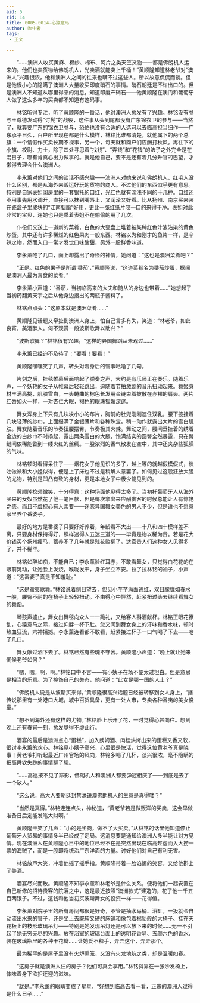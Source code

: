 ```yaml
---
aid: 5
zid: 14
title: 0005.0014-心猿意马
author: 吹牛者
tags: 
 - 正文

---
```




　　“……澳洲人收买黄麻、棉纱、棉布、阿片之类天竺货物——都是佛朗机人运来的。他们也卖货物给佛朗机人，光卖酒就能卖上千桶！”黄顺隆知道林老爷对“澳洲人”兴趣很浓，他和澳洲人之间的往来也瞒不过这些人。所以故意侃侃而谈。但是他很小心的隐瞒了澳洲人大量收买印度硝石的事情。硝石朝廷是不许出口的。但是澳洲人不知道从哪里得来的消息，知道印度产硝石——他黄顺隆在澳门和葡萄牙人做了这么多年的买卖都不知道有这码事。

　　林铭听得专注，听了黄顺隆的一番话，他对澳洲人愈发有了兴趣。林铭没有参与王尊德发动得“讨髡”的战役，这件事从头到尾都没有广东锦衣卫的参与——当然了，就算要广东的锦衣卫参与，恐怕也没有合适的人选可以去临高担当细作——广东承平日久，百户所里现在都是什么模样，林铭比谁都清楚，就他属下的两个总旗：一个请假作买卖长期不视事，另一个，每天就和商户们应酬打秋风。再往下的小旗、校尉、力士，除了四处寻思着“找钱”、“弄钱”和“花钱”的法子之外完全是在混日子，哪有肯真心出力做事的。就是他自己，要不是还有着几分升官的巴望，才懒得去理会什么澳洲人。

　　李永薰对他们之间的谈话不感兴趣——澳洲人对她来说和佛朗机人、红毛人没什么区别，都是从海外来贩运好玩的货物的商人。不过他们的东西似乎更有意思。特别是自家表姐闺房里的一套银托的口红，光红色就有深浅不同的十几种。口红还不用事先用水调开，直接可以抹到嘴唇上，又润泽又好看。比从扬州、南京买来装在瓷盒子里成块的“江南胭脂”好用，更比一张红纸片咬一口的来得干净。表姐对此非常的宝贝，连她也只是乘着表姐不在偷偷的用了几次。

　　仆役们又送上一道新的菜肴，白色的大瓷盘上堆着被某种红色汁液沾染的黄色炒蛋。其中还有许多稀烂的红色果肉一般东西。林铭以为和刚才的鱼片一样，是辛辣之物，然而入口一常才发觉口味酸甜，另外一股鲜香味道。

　　李永薰吃了几口，面上却露出了奇怪的神情，她问道：“这也是澳洲菜肴吧？”

　　“正是。红色的果子是所谓‘番茄’，”黄顺隆说，“这道菜肴名为番茄炒蛋，据闻是澳洲人最为喜食的菜肴。”

　　李永薰小声道：“番茄，当初临高来的大夫和随从的身边也带着……”她想起了当初药翻黄天宇之后从他身边搜出的两瓶子酱料了。

　　林铭点点头：“这原本就是澳洲菜肴……”

　　黄顺隆见话题又牵扯到澳洲人身上，怕自己言多有失，笑道：“林老爷，如此良宵，美酒醉人。何不观赏一段波斯歌舞以助兴？”

　　“波斯歌舞？”林铭很有兴趣，“这样的异国舞蹈从未观过……”

　　李永薰已经迫不及待了：“要看！要看！”

　　黄顺隆嘿嘿笑了几声，转头对着身后的管事咕噜了几句。

　　片刻之后，挂毯帷幕后面响起了弹奏之声，大约是有乐师正在奏乐。随着乐声，一个妖艳的女子从帷幕后轻轻跳出，追随着节拍激剧的音乐扭动起来。舞姬身材丰满高挑，肌肤雪白，一头蜷曲的棕色长发用金链束着披散在赤裸的肩头。两片红唇如火一样，一对杏仁大眼，褐色的眼珠狐媚深邃。

　　舞女浑身上下只有几块块小小的布片，胸前的肚兜刚刚遮住双乳，腰下披挂着几块轻薄的纱巾，上面缀满了金银薄片和各种珠宝。稍一动作就露出大片的雪白肌肤。舞女随着音乐的节奏扭腰摆臀，节奏极其火辣。舞动之间，腰间垂挂着的绣着金边的白纱巾不时扬起，露出两条雪白的大腿，饱满结实的圆臀全然暴露，只在臀缝间依稀能瞥到一缕火红的丝绸。一股浓烈的香气散发在空中，其中还夹杂些狐臊的气味。

　　林铭顿时看得呆住了——烟花女子他见识的多了，越上等的就越假模假式，谈吐做派和大小姐似得，便是上了床也不过是稍解人意罢了。如何见过这般狂放大胆的尤物，特别是凹凸有致的身材，更是本地女子中极少能见到的。

　　黄顺隆捻须微笑，十分得意：这种场面他见得太多了。当初托葡萄牙人从海外买来的女奴虽然花了他一笔巨款，但是每次拿出来应酬贵客的时候总能让人有惊艳之感。而且不虞担心有人索要——迷恋异国舞女美色的男人不少，但是谁也不愿意家里养个番婆子。

　　最好的地方是番婆子只要好好养着，年龄看不大出——十八和四十模样差不离，只要身材保持得好，照样迷得人五迷三道的——毕竟是物以稀为贵。若是花大价钱买个扬州瘦马，蓄养不了几年就是残花败柳了。达官贵人们这种女人见得多了，并不稀罕。

　　林铭如醉如痴，不能自已；李永薰脸红耳赤，不敢看舞女，只觉得白花花的在眼前晃动，让她脸上发烧，喉咙发干，身子坐立不安。拉了拉林铭的袖子，小声道：“这番婆子真是不知羞耻。”

　　“这是蛮夷歌舞。”林铭说着侧目望去，但见小芊芊满面通红，双目朦胧如春水一般，腰臀不耐的在椅子上轻轻扭动。不由得心中怦然，赶紧扭过头去继续看舞女的舞蹈。

　　琴鼓声遽止，舞女出舞毯向众人一一跪礼，又给客人斟酒献杯。林铭正眼花撩乱，心猿意马之际，接过仰脖一杯下肚。忽又闻到舞女身上的汗味和香水味，顿时热血狂流，六神摇撼。李永薰连看都不敢看，赶紧接过杯子一口气喝了下去——呛了几口。

　　舞女献过酒下去了。林铭已然有些魂不守舍。黄顺隆小声道：“晚上就让她来伺候老爷如何？”

　　“嗯，嗯，啊，啊。”林铭口中不言——有小姨子在场不便太过坦白。但是意思是相当的乐意。为了掩饰自己的失态，他问道：“此女是哪一国的人士？”

　　“佛朗机人说是从波斯买来得。”黄顺隆很高兴话题已经被转移到女人身上，“据传说那里有一处港口大城，城中百货具备，更有一处人市，专卖各种番夷的美女俊童。”

　　“想不到海外还有这样的尤物。”林铭脸上乐开了花，一时觉得心甚向往。想到晚上还有春宵一刻，愈发觉得不虚此行。

　　酒宴的最后是澳洲点心“蛋糕”，加入朗姆酒、肉桂烘烤出来的蛋糕又香又软，很讨李永薰的欢心。林铭见小姨子高兴，心里很是快活，觉得这位黄老爷真是晓事！黄老爷打听起最近广州官场的风向，林铭多喝了几杯，谈兴很浓，毫不隐瞒的把高舜钦失踪的事情聊了聊。

　　“……高巡按不见了踪影，佛朗机人和澳洲人都要弹冠相庆了——到底是去了一个敌人。”

　　“这么说，高大人要朝廷封禁濠镜澳佛朗机人的生意是真得喽？”

　　“当然是真得。”林铭连连点头，神秘道，“黄老爷若是做贩洋的买卖，这会早做准备日后定能发笔大财啊。”

　　黄顺隆干笑了几声：“小的是坐商，做不了大买卖。”从林铭的话里他知道停止葡萄牙人贸易的事情多半已经成了定局。这消息要是通知给澳洲人多半能让对方见情。现在澳洲人在黄顺隆心目中的地位已经不在是突然出现在临高趁虚而入大捞一票的海贼了，而是一股即将统治广东洋面的力量。讨好他们对自己有利无害。

　　林铭放声大笑，冲着他摇了摇手指。黄顺隆带着一脸谄媚的笑容，又给他斟上了美酒。

　　酒宴尽兴而散。黄顺隆不知李永薰和林老爷是什么关系，便将他们一起安置在自己新修的招待贵客的院落之中，这是最近按照“澳洲款式”建造的，花了他一千五百两银子。不过，这钱和他当初买波斯舞女的投资一样——花得值。

　　李永薰对院子里的所有房间都很是好奇，不管是抽水马桶、浴缸，一扳就会自动流出水来的管子，还是坐上去既软又硬的床铺和像包着棉胎般的大椅子、挂在天花板上的枝形玻璃吊灯——特别是她发现吊灯还是可以放下来的时候……无一不引起了她无穷无尽的兴趣。放在浴室的玻璃台面上的透明花香皂、五颜六色的香水、装在玻璃瓶里的各种干花瓣……让她爱不释手，弄弄这个，弄弄那个。

　　最为稀罕的是屋子里没有火炉熏笼，又没有火龙地炕之类，却是温暖如春。

　　“这房子就是澳洲人住的房子？他们可真会享用。”林铭斜靠在一张沙发椅上，体味着身下欲拒还迎的滋味。

　　“就是。”李永薰的眼睛变成了星星，“好想到临高去看一看，正宗的澳洲人过得是什么日子……”


